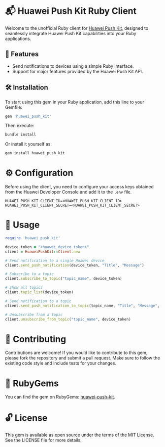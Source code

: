# 📬 Huawei Push Kit Ruby Client

Welcome to the unofficial Ruby client for [Huawei Push Kit](https://developer.huawei.com/consumer/en/hms/huawei-pushkit/), designed to seamlessly integrate Huawei Push Kit capabilities into your Ruby applications.

## 🌟 Features

- Send notifications to devices using a simple Ruby interface.
- Support for major features provided by the Huawei Push Kit API.

## 🛠 Installation

To start using this gem in your Ruby application, add this line to your Gemfile:

```ruby
gem 'huawei_push_kit'
```
Then execute:

```ruby
bundle install
```

Or install it yourself as:
```ruby
gem install huawei_push_kit
```

# ⚙ Configuration
Before using the client, you need to configure your access keys obtained from the Huawei Developer Console and add it to the `.env` file.

```
HUAWEI_PUSH_KIT_CLIENT_ID=<HUAWEI_PUSH_KIT_CLIENT_ID>
HUAWEI_PUSH_KIT_CLIENT_SECRET=<HUAWEI_PUSH_KIT_CLIENT_SECRET>
```

# 🚀 Usage

```ruby
require 'huawei_push_kit'

device_token = "<huawei_device_token>"
client = HuaweiPushKit::Client.new

# Send notification to a single Huawei device
client.send_push_notification(device_token, "Title", "Message")

# Subscribe to a topic
client.subscribe_to_topic("topic_name", device_token)

# Show all topics
client.topic_list(device_token)

# Send notification to a topic
client.send_push_notification_to_topic(topic_name, "Title", "Message", "topic_name")

# Unsubscribe from a topic
client.unsubscribe_from_topic("topic_name", device_token)

```

# 🤝 Contributing
Contributions are welcome! If you would like to contribute to this gem, please fork the repository and submit a pull request. Make sure to follow the existing code style and include tests for your changes.

# 🔗 RubyGems
You can find the gem on RubyGems: [huawei-push-kit](https://rubygems.org/gems/huawei-push-kit).

# 🔓 License
This gem is available as open source under the terms of the MIT License. See the LICENSE file for more details.
